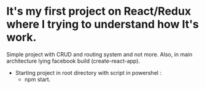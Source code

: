 # It's my first project on React/Redux where I trying to understand how It's work. 
Simple project with CRUD and routing system and not more. Also, in main architecture lying facebook build (create-react-app). 

* Starting project in root directory with script in powershel : 
  * npm start. 
